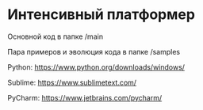 # Интенсивный платформер

Основной код в папке /main

Пара примеров и эволюция кода в папке /samples

Python: https://www.python.org/downloads/windows/

Sublime: https://www.sublimetext.com/

PyCharm: https://www.jetbrains.com/pycharm/
